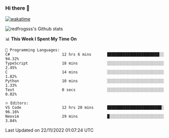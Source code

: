 ### Hi there 👋

[![wakatime](https://wakatime.com/badge/user/2cbd8003-b8b8-4565-92d7-ad9c23ff1846.svg)](https://wakatime.com/@2cbd8003-b8b8-4565-92d7-ad9c23ff1846)

<img src="https://github-readme-stats.vercel.app/api?username=redfrogsss&show_icons=true" alt="redfrogsss's Github stats"></img>

<!--START_SECTION:waka-->
📊 **This Week I Spent My Time On** 

```text
💬 Programming Languages: 
C#                       12 hrs 6 mins       ███████████████████████░░   94.32% 
TypeScript               18 mins             ░░░░░░░░░░░░░░░░░░░░░░░░░   2.45% 
C                        14 mins             ░░░░░░░░░░░░░░░░░░░░░░░░░   1.82% 
Python                   10 mins             ░░░░░░░░░░░░░░░░░░░░░░░░░   1.33% 
Text                     0 secs              ░░░░░░░░░░░░░░░░░░░░░░░░░   0.02%

🔥 Editors: 
VS Code                  12 hrs 20 mins      ████████████████████████░   96.16% 
Neovim                   29 mins             █░░░░░░░░░░░░░░░░░░░░░░░░   3.84%

```


 Last Updated on 22/11/2022 01:07:24 UTC
<!--END_SECTION:waka-->
